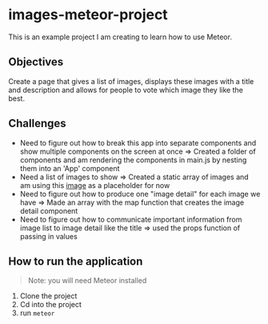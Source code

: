 # images-meteor-project

This is an example project I am creating to learn how to use Meteor.

## Objectives

Create a page that gives a list of images, displays these images with a title and description and allows for people to vote which image they like the best.

## Challenges

- Need to figure out how to break this app into separate components and show multiple components on the screen at once => Created a folder of components and am rendering the components in main.js by nesting them into an 'App' component
- Need a list of images to show => Created a static array of images and am using this [image](http://dummyimage.com/600x400) as a placeholder for now
- Need to figure out how to produce one "image detail" for each image we have => Made an array with the map function that creates the image detail component
- Need to figure out how to communicate important information from image list to image detail like the title => used the props function of passing in values

## How to run the application

> Note: you will need Meteor installed

1. Clone the project
2. Cd into the project
3. run `meteor`
